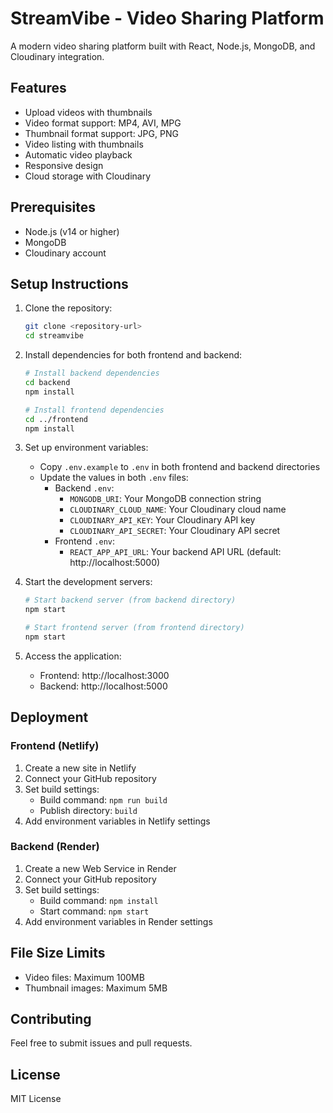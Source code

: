 # StreamVibe - Video Sharing Platform

A modern video sharing platform built with React, Node.js, MongoDB, and Cloudinary integration.

## Features

- Upload videos with thumbnails
- Video format support: MP4, AVI, MPG
- Thumbnail format support: JPG, PNG
- Video listing with thumbnails
- Automatic video playback
- Responsive design
- Cloud storage with Cloudinary

## Prerequisites

- Node.js (v14 or higher)
- MongoDB
- Cloudinary account

## Setup Instructions

1. Clone the repository:
   ```bash
   git clone <repository-url>
   cd streamvibe
   ```

2. Install dependencies for both frontend and backend:
   ```bash
   # Install backend dependencies
   cd backend
   npm install

   # Install frontend dependencies
   cd ../frontend
   npm install
   ```

3. Set up environment variables:
   - Copy `.env.example` to `.env` in both frontend and backend directories
   - Update the values in both `.env` files:
     - Backend `.env`:
       - `MONGODB_URI`: Your MongoDB connection string
       - `CLOUDINARY_CLOUD_NAME`: Your Cloudinary cloud name
       - `CLOUDINARY_API_KEY`: Your Cloudinary API key
       - `CLOUDINARY_API_SECRET`: Your Cloudinary API secret
     - Frontend `.env`:
       - `REACT_APP_API_URL`: Your backend API URL (default: http://localhost:5000)

4. Start the development servers:
   ```bash
   # Start backend server (from backend directory)
   npm start

   # Start frontend server (from frontend directory)
   npm start
   ```

5. Access the application:
   - Frontend: http://localhost:3000
   - Backend: http://localhost:5000

## Deployment

### Frontend (Netlify)
1. Create a new site in Netlify
2. Connect your GitHub repository
3. Set build settings:
   - Build command: `npm run build`
   - Publish directory: `build`
4. Add environment variables in Netlify settings

### Backend (Render)
1. Create a new Web Service in Render
2. Connect your GitHub repository
3. Set build settings:
   - Build command: `npm install`
   - Start command: `npm start`
4. Add environment variables in Render settings

## File Size Limits
- Video files: Maximum 100MB
- Thumbnail images: Maximum 5MB

## Contributing
Feel free to submit issues and pull requests.

## License
MIT License
